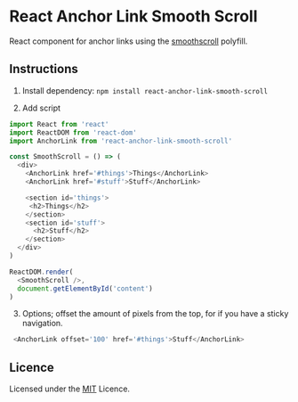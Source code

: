 # React Anchor Link Smooth Scroll

React component for anchor links using the [smoothscroll](https://github.com/iamdustan/smoothscroll) polyfill.

## Instructions

1. Install dependency: `npm install react-anchor-link-smooth-scroll`

2. Add script

```js
import React from 'react'
import ReactDOM from 'react-dom'
import AnchorLink from 'react-anchor-link-smooth-scroll'

const SmoothScroll = () => (
  <div>
    <AnchorLink href='#things'>Things</AnchorLink>
    <AnchorLink href='#stuff'>Stuff</AnchorLink>

    <section id='things'>
     <h2>Things</h2>
    </section>
    <section id='stuff'>
      <h2>Stuff</h2>
    </section>
  </div>
)

ReactDOM.render(
  <SmoothScroll />,
  document.getElementById('content')
)
```

3. Options; offset the amount of pixels from the top, for if you have a sticky navigation.

```js
 <AnchorLink offset='100' href='#things'>Stuff</AnchorLink>
```

## Licence

Licensed under the [MIT](https://opensource.org/licenses/MIT) Licence.
